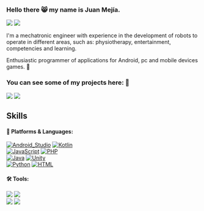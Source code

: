 ### Hello there 😸 my name is Juan Mejía.
<p>
   <a href="https://www.linkedin.com/in/juan-esteban-b90b821a0/" target="_blank"><img src="https://img.shields.io/badge/Juan_Mejía-0A66C2?style=flat-square&logo=Linkedin&logoColor=white"/></a>
  <a href="mailto:juanes.reich@gmail.com" target="_blank"><img src="https://img.shields.io/badge/juanes.reich@gmail.com-EA4335?style=flat-square&logo=Gmail&logoColor=white"/></a>
</p>
I'm a mechatronic engineer with experience in the development of robots to operate in different areas, such as: physiotherapy, entertainment, competencies and learning.

Enthusiastic programmer of applications for Android, pc and mobile devices games. 🚀

### You can see some of my projects here: 🎨
<p>
  <a href="https://juanes545.github.io/WebJuan/" target="_blank"><img src="https://img.shields.io/badge/Personal_web_page-0A66C2?style=flat-square&logo=Unity&logoColor=black"/></a>
   <a href="https://www.youtube.com/channel/UCfSzXq6YzepY6ZhUQ2a44pw" target="_blank"><img src="https://img.shields.io/badge/YouTube_Juan_Esteban_Mejía-EA4335?style=flat-square&logo=YouTube&logoColor=white"/></a>
</p>

## Skills
#### 💪 Platforms & Languages:

[![Android_Studio](https://img.shields.io/badge/Android-3DDC84?style=for-the-badge&logo=android-studio&logoColor=white&labelColor=red)]()
[![Kotlin](https://img.shields.io/badge/Kotlin-FFCA28?style=for-the-badge&logo=kotlin&logoColor=white&labelColor=red)]()
</br>
[![JavaScript](https://img.shields.io/badge/JavaScript-007396?style=for-the-badge&logo=javaScript&logoColor=white&labelColor=yellow)]()
[![PHP](https://img.shields.io/badge/php-434141?style=for-the-badge&logo=php&logoColor=white&labelColor=purple)]()
</br>
[![Java](https://img.shields.io/badge/Java-007396?style=for-the-badge&logo=java&logoColor=white&labelColor=red)]()
[![Unity](https://img.shields.io/badge/Unity-434141?style=for-the-badge&logo=unity&logoColor=white&labelColor=black)]()
</br>
[![Python](https://img.shields.io/badge/Python-0AC1C1?style=for-the-badge&logo=python&logoColor=yellow&labelColor=red)]()
[![HTML](https://img.shields.io/badge/Html-orange?style=for-the-badge&logo=html&logoColor=white&labelColor=red)]()

####  🛠 Tools:
<p>
  <img src="https://img.shields.io/badge/Firebase-FFCA28?style=flat-square&logo=Firebase&logoColor=black"/>
   <img src="https://img.shields.io/badge/Composer-blue?style=flat-square&logo=Composer&logoColor=black"/>
  </br>
  <img src="https://img.shields.io/badge/Git-F05032?style=flat-square&logo=Git&logoColor=white"/>
  <img src="https://img.shields.io/badge/Github-FFFFFF?style=flat-square&logo=Github&logoColor=black"/>
</p>
<style>
p
{
   font-color: (255,255,255);
   background: (50,50,50);
   }
</style>
<!--
**JUANES545/JUANES545** is a ✨ ✨ repository because its `README.md` (this file) appears on your GitHub profile.

Here are some ideas to get you started:

- 🔭 I’m currently working on ...
- 🌱 I’m currently learning ...
- 👯 I’m looking to collaborate on ...
- 🤔 I’m looking for help with ...
- 💬 Ask me about ...
- 📫 How to reach me: ...
- 😄 Pronouns: ...
- ⚡ Fun fact: ...
-->
